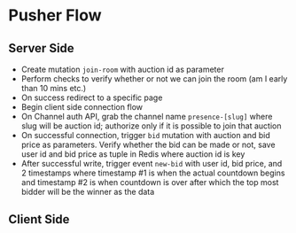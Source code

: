 # Pusher Flow

## Server Side
- Create mutation `join-room` with auction id as parameter
- Perform checks to verify whether or not we can join the room (am I early than 10 mins etc.)
- On success redirect to a specific page
- Begin client side connection flow
- On Channel auth API, grab the channel name `presence-[slug]` where slug will be auction id;
authorize only if it is possible to join that auction
- On successful connection, trigger `bid` mutation with auction and bid price as parameters. Verify whether the bid can be made or not, save user id and bid price as tuple in Redis where auction id is key
- After successful write, trigger event `new-bid` with user id, bid price, and 2 timestamps where timestamp #1 is when the actual countdown begins and timestamp #2 is when countdown is over after which the top most bidder will be the winner as the data


## Client Side